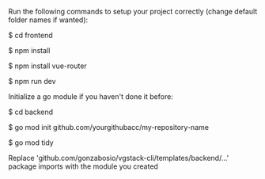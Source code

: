Run the following commands to setup your project correctly (change default folder names if wanted):

$ cd frontend

$ npm install

$ npm install vue-router

$ npm run dev

Initialize a go module if you haven't done it before:

$ cd backend

$ go mod init github.com/yourgithubacc/my-repository-name  

$ go mod tidy

Replace 'github.com/gonzabosio/vgstack-cli/templates/backend/...' package imports with the module you created